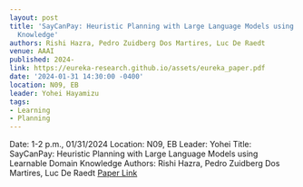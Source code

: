 ```yaml
---
layout: post
title: 'SayCanPay: Heuristic Planning with Large Language Models using Learnable Domain
  Knowledge'
authors: Rishi Hazra, Pedro Zuidberg Dos Martires, Luc De Raedt
venue: AAAI
published: 2024-
link: https://eureka-research.github.io/assets/eureka_paper.pdf
date: '2024-01-31 14:30:00 -0400'
location: N09, EB
leader: Yohei Hayamizu
tags:
- Learning
- Planning
---
```

Date: 1-2 p.m., 01/31/2024
Location: N09, EB
Leader: Yohei
Title: SayCanPay: Heuristic Planning with Large Language Models using Learnable Domain Knowledge
Authors: Rishi Hazra, Pedro Zuidberg Dos Martires, Luc De Raedt
[Paper Link](https://arxiv.org/pdf/2308.12682.pdf)
